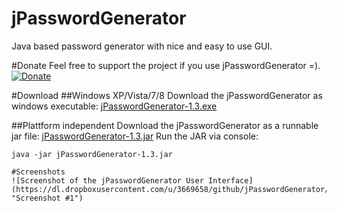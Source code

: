 jPasswordGenerator
==================

Java based password generator with nice and easy to use GUI.

#Donate
Feel free to support the project if you use jPasswordGenerator =).
[![Donate](https://www.paypalobjects.com/en_US/i/btn/btn_donate_LG.gif)](https://www.paypal.com/cgi-bin/webscr?cmd=_s-xclick&hosted_button_id=NDTRJAP2LGDRW)

#Download
##Windows XP/Vista/7/8
Download the jPasswordGenerator as windows executable: [jPasswordGenerator-1.3.exe](https://dl.dropboxusercontent.com/u/3669658/github/jPasswordGenerator/jPasswordGenerator-1.3.exe "jPasswordGenerator-1.3.exe")

##Plattform independent
Download the jPasswordGenerator as a runnable jar file: [jPasswordGenerator-1.3.jar](https://dl.dropboxusercontent.com/u/3669658/github/jPasswordGenerator/jPasswordGenerator-1.3.jar "jPasswordGenerator-1.3.jar")
Run the JAR via console: 
```
java -jar jPasswordGenerator-1.3.jar

#Screenshots
![Screenshot of the jPasswordGenerator User Interface](https://dl.dropboxusercontent.com/u/3669658/github/jPasswordGenerator/screenshot1.png "Screenshot #1")
```
